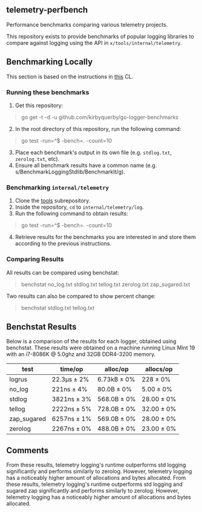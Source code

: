 ## telemetry-perfbench

Performance benchmarks comparing various telemetry projects.

This repository exists to provide benchmarks of popular logging libraries to compare against logging using the API in `x/tools/internal/telemetry`.

## Benchmarking Locally
This section is based on the instructions in [this](https://go-review.googlesource.com/c/tools/+/212078) CL.
### Running these benchmarks
1. Get this repository:
> go get -t -d -u github.com/kirbyquerby/go-logger-benchmarks
2. In the root directory of this repository, run the following command:
> go test -run=^$ -bench=. -count=10
3. Place each benchmark's output in its own file (e.g. `stdlog.txt`, `zerolog.txt`, etc).
4. Ensure all benchmark results have a common name (e.g. s/BenchmarkLoggingStdlib/BenchmarkIt/g).



### Benchmarking `internal/telemetry`
1. Clone the [tools](https://golang.org/x/tools) subrepository.
2. Inside the repository, `cd` to `internal/telemetry/log`.
3. Run the following command to obtain results:
> go test -run=^$ -bench=. -count=10
4. Retrieve results for the benchmarks you are interested in and store them according to the previous instructions.

### Comparing Results
All results can be compared using benchstat:
> benchstat no_log.txt stdlog.txt tellog.txt zerolog.txt zap_sugared.txt

Two results can also be compared to show percent change:
> benchstat stdlog.txt tellog.txt
## Benchstat Results
Below is a comparison of the results for each logger, obtained using benchstat. These results were obtained on a machine running Linux Mint 19 with an i7-8086K @ 5.0ghz and 32GB DDR4-3200 memory.




| test        | time/op     | alloc/op    | allocs/op  |
|-------------|-------------|-------------|------------|
| logrus      | 22.3µs ± 2% | 6.73kB ± 0% | 228 ± 0%   |
| no_log      | 221ns ± 4%  | 80.0B ± 0%  | 5.00 ± 0%  |
| stdlog      | 3821ns ± 3% | 568.0B ± 0% | 28.00 ± 0% |
| tellog      | 2222ns ± 5% | 728.0B ± 0% | 32.00 ± 0% |
| zap_sugared | 6257ns ± 1% | 569.0B ± 0% | 28.00 ± 0% |
| zerolog     | 2267ns ± 0% | 488.0B ± 0% | 23.00 ± 0% |

## Comments

From these results, telemetry logging's runtime outperforms std logging significantly and performs similarly to zerolog. However, telemetry logging has a noticeably higher amount of allocations and bytes allocated.
From these results, telemetry logging's runtime outperforms std logging and sugared zap significantly and performs similarly to zerolog. However, telemetry logging has a noticeably higher amount of allocations and bytes allocated.
